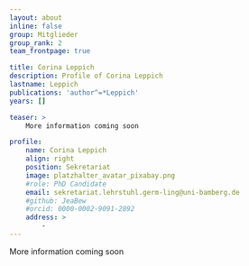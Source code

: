 ```yaml
---
layout: about
inline: false
group: Mitglieder
group_rank: 2
team_frontpage: true

title: Corina Leppich
description: Profile of Corina Leppich
lastname: Leppich
publications: 'author^=*Leppich'
years: []

teaser: >
    More information coming soon

profile:
    name: Corina Leppich
    align: right
    position: Sekretariat
    image: platzhalter_avatar_pixabay.png
    #role: PhD Candidate
    email: sekretariat.lehrstuhl.germ-ling@uni-bamberg.de
    #github: JeaBew
    #orcid: 0000-0002-9091-2892
    address: >
        -
---
```


More information coming soon
